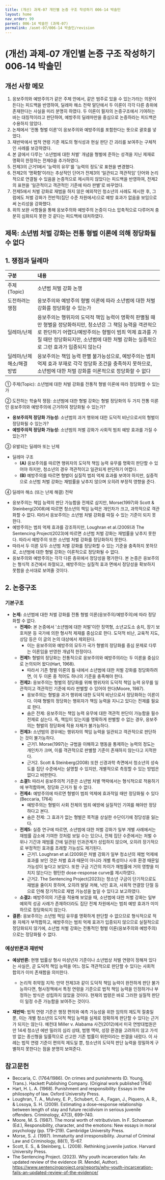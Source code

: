 ```yaml
---
title: (개선) 과제-07 개인별 논증 구조 작성하기 006-14 박솔민
layout: home
nav_order: 99
parent: 006-14 박솔민 (과제-07)
permalink: /asmt-07/006-14 박솔민/revision
---
```


# (개선) 과제-07 개인별 논증 구조 작성하기 006-14 박솔민 

## 개선 사항 메모

1. 응보주의와 예방주의가 같은 주제 안에서, 같은 범주로 있을 수 있는가라는 의문이 든다는 피드백을 반영하여, 딜레마 해소 전략 말단에서 두 이론이 각각 다른 층위에 존재한다는 사실을 미리 분명히 하였다. 두 이론이 필자의 논증구조에서 기여하는 바는 대칭적이라고 판단하여, 예방주의 딜레마만을 중심으로 논증하라는 피드백은 수용하지 않았다.
2. 논제에서 '전통 형벌 이론'이 응보주의와 예방주의를 포함한다는 뜻으로 괄호를 넣었다.
3. 재반박에서 법적 연령 기준 제도의 형식성과 현실 판단 간 괴리를 보여주는 구체적인 사례를 보강하였다.
4. 본 글에서 다루는 '소년범에 대한 처벌' 개념을 형벌에 준하는 성격을 지닌 제재로 명확히 한정하는 전제0을 추가하였다.
5. 전제3의 근거1에서 '능력의 유무'를 '능력의 정도'로 표현을 변경했다.
6. 전제2의 ‘명확함’이라는 추상적인 단어가 전제3의 ‘일관되고 객관적임’ 단어와 논리적으로 연결될 수 있음을 논증적으로 제시하지 않았다는 피드백을 반영하여, 전제2의 표현을 '일관적이고 객관적인 기준에 따라 판별'로 바꾸었다.
7. 전제5에서 처벌 강화로 재범을 하지 않은 예외적인 청소년의 사례도 제시한 후, 그럼에도 처벌 강화가 전반적(집단 수준 차원에서)으로 예방 효과가 없음을 보임으로써 논리성을 강화했다.
8. 위의 보완 사항들을 통해 응보주의와 예방주의 논증이 다소 압축적으로 다루어져 충분히 심화되지 못한 것 같다는 피드백에 대처하였다.

## 제목: 소년범 처벌 강화는 전통 형벌 이론에 의해 정당화될 수 없다 

## 1. 쟁점과 딜레마

| 구분 | 내용 |
|:---|:---|
| 주제(Topic) | 소년범 처벌 강화 논쟁 |
| 도전하려는 쟁점 | 응보주의와 예방주의 형벌 이론에 따라 소년범에 대한 처벌 강화를 정당화할 수 있는가 |
| 딜레마/난제 | 응보주의는 행위자의 도덕적 책임 능력이 명확히 판별될 때만 형벌을 정당화하지만, 청소년은 그 책임 능력을 객관적으로 판단하기 어렵다/예방주의는 형벌이 범죄 억제 효과를 가질 때만 정당화되지만, 소년범에 대한 처벌 강화는 실증적으로 그런 효과가 입증되지 않는다 |
| 딜레마/난제 해소/해결 방법 | 응보주의는 책임 능력 판별 불가능성으로, 예방주의는 범죄 억제 효과 부재로 각각 정당화 조건을 충족하지 못하므로, 소년범에 대한 처벌 강화를 이론적으로 정당화할 수 없다 |

① 주제(Topic): 소년범에 대한 처벌 강화를 전통적 형벌 이론에 따라 정당화할 수 있는가 

② 도전하는 학술적 쟁점: 소년범에 대한 형벌 강화는 형벌 정당화의 두 가지 전통 이론인 응보주의와 예방주의에 근거하여 정당화될 수 있는가? 

- **응보주의적 정당화 가능성:** 소년범의 과거 행위에 대한 도덕적 비난으로서의 형벌이 정당화될 수 있는가?  
- **예방주의적 정당화 가능성:** 소년범의 처벌 강화가 사회적 범죄 예방 효과를 가질 수 있는가?

③ 유발되는 딜레마 또는 난제

- 딜레마 구조
  - **(A)** 응보주의를 따르면 행위자의 도덕적 책임 능력 유무를 명확히 판단할 수 있어야 하지만, 청소년의 경우 객관적이고 일관되게 판단하기 어렵다.
  - **(B)** 예방주의를 따르면 형벌이 실질적 범죄 억제 효과를 보여야 하지만, 실증적으로 소년범 처벌 강화는 재범률을 낮추지 않으며 오히려 부정적 영향을 준다.

④ 딜레마 해소 (또는 난제 해결) 전략

- 응보주의는 책임 능력의 판단 가능함을 전제로 삼지만, Morse(1997)와 Scott & Steinberg(2008)에 따르면 청소년의 책임 능력은 개인차가 크고, 과학적으로 객관화할 수 없다. 따라서 응보주의는 소년범 처벌 강화를 따질 수 있는 기준이 되지 못한다.
- 예방주의는 범죄 억제 효과를 강조하지만, Loughran et al.(2009)과 The Sentencing Project(2023)에 따르면 소년범 처벌 강화는 재범률을 낮추지 못한다. 따라서 예방주의 또한 소년범 처벌 강화를 정당화하지 못한다.
- 따라서 두 이론 모두 소년범 처벌 강화를 정당화할 수 있는 기준을 충족하지 못하므로, 소년범에 대한 형벌 강화는 이론적으로 정당화될 수 없다.
- 응보주의와 예방주의는 각각 다른 층위에서 정당성을 평가한다. 본 논증은 응보주의는 형식적 조건에서 좌절되고, 예방주의는 실질적 효과 면에서 정당성을 확보하지 못함을 순서대로 보여줄 것이다.

## 2. 논증구조

### 기본구조

- **논제:** 소년범에 대한 처벌 강화를 전통 형벌 이론(응보주의/예방주의)에 따라 정당화할 수 없다.
  - **전제0:** 본 논증에서 '소년범에 대한 처벌'이란 징역형, 소년교도소 송치, 장기 보호처분 등 국가에 의한 형사적 제재를 중심으로 한다. 도덕적 비난, 교육적 지도, 상담 등은 이 글의 논의 대상에서 제외된다.
      - 이는 응보주의와 예방주의 모두가 국가 형벌의 정당화를 중심 문제로 다루는 이론임을 반영한 개념적 한정이다. 
  - **전제1:** 형벌의 정당화는 전통적으로 응보주의와 예방주의라는 두 이론을 중심으로 논의되어 왔다(Hart, 1968). 
      - 따라서 기존 형벌 이론의 틀 내에서 소년범에 대한 처벌 강화를 정당화하려면, 이 두 이론 중 적어도 하나의 기준을 충족해야 한다.
  - **전제2:** 응보주의는 형벌의 정당화를 위해 행위자의 도덕적 책임 능력 유무를 일관적이고 객관적인 기준에 따라 판별할 수 있어야 한다(Moore, 1987).
      - 응보주의는 형벌을 과거 행위에 대한 도덕적 비난으로서 정당화하는 이론이다. 이때 형벌의 정당화는 행위자가 책임 능력을 지니고 있다는 전제를 필요로 한다.
      - 숨은 전제: 응보주의는 책임 능력 유무에 대한 객관적 판단이 가능함을 필수 전제로 삼는다. 즉, 책임이 있는지를 명확하게 판별할 수 없는 경우, 응보주의는 형벌의 정당화에 적용 자체가 불가능하다.
  - **전제3:** 소년범의 경우에는 행위자의 책임 능력을 일관되고 객관적으로 판단하는 것이 불가능하다.
      - 근거1. Morse(1997)는 규범을 이해하고 행동을 통제하는 능력의 정도는 개인차가 크며, 이를 객관적으로 판별할 기준이 존재하지 않는다고 지적한다.
      - 근거2. Scott & Steinberg(2008) 또한 신경과학 측면에서 청소년의 성숙도를 집단 수준에서는 설명할 수 있지만, 개별적으로 측정할 수 있는 방법은 없다고 비판한다.
  - **소결1:** 따라서 응보주의적 기준은 소년범 처벌 맥락에서는 형식적으로 적용하기에 부적합하며, 정당화 근거가 될 수 없다.
  - **전제4:** 예방주의에 따르면 형벌이 범죄 억제에 효과적일 때만 정당화될 수 있다(Beccaria, 1764)
      - 예방주의는 형벌이 사회 전체의 범죄 예방에 실질적인 기여를 해야만 정당하다고 본다. 
      - 숨은 전제: 그 효과가 없는 형벌은 목적을 상실한 수단이기에 정당성을 잃는다.
  - **전제5:** 실증 연구에 따르면, 소년범에 대한 처벌 강화가 일부 개별 사례에서는 재범률 감소에 기여한 것처럼 보일 수는 있으나, 전체 집단 수준에서는 처벌 수위나 기간과 재범률 간에 일관된 인과관계가 성립하지 않으며, 오히려 장기적으로 부정적인 효과를 초래할 가능성도 제기된다.
      - 근거1. Loughran et al.(2009)은 처벌 강화가 일부 청소년의 재범 억제에 효과를 보인 것은 처벌 효과 때문이 아니라 개별 특성이나 사후 환경 때문일 가능성이 높다고 보았다. 또한 구금 기간의 차이가 재범률에 거의 영향을 미치지 않는다는 평탄한 dose-response curve를 제시하였다.
      - 근거2. The Sentencing Project(2023)는 청소년 구금이 단기적으로도 재범을 줄이지 못하며, 오히려 발달 저해, 낙인 효과, 사회적 연결망 단절 등으로 인해 장기적으로 재범 가능성을 높일 수 있다고 보고하였다.
  - **소결2:** 예방주의의 기준을 적용해 보았을 때, 소년범에 대한 처벌 강화는 일부 예외적 성공 사례가 존재하더라도 집단 전체 차원에서는 범죄 예방 효과가 미미하므로 정당화되지 않는다.
- **결론:** 응보주의는 소년범 책임 유무를 명확하게 판단할 수 없으므로 형식적으로 적용 자체가 부적합하고, 예방주의는 범죄 억제 효과가 입증되지 않으므로 실질적으로 정당화되지 않기에, 소년범 처벌 강화는 전통적인 형벌 이론(응보주의와 예방주의)으로는 정당화될 수 없다.  

### 예상반론과 재반박

- **예상반론:** 현행 법률상 형사 미성년자 기준이나 소년법상 처벌 연령이 정해져 있다는 사실은, 곧 도덕적 책임 능력을 어느 정도 객관적으로 판단할 수 있다는 사회적 합의가 이미 존재함을 의미한다.
  - 논리적 취약점 지적: 만약 전제3과 같이 도덕적 책임 능력이 완전하게 판단 불가능하다면, 형사정책에서 특정 연령을 기준으로 법적 책임 능력을 인정하거나 부정하는 방식은 성립하지 않았을 것이다. 현재의 법령은 바로 그러한 실질적 판단이 일정 수준 가능함을 보여주는 것이다.

- **재반박:** 법적 연령 기준은 행정 편의와 예측 가능성을 위한 임의의 제도적 절충일 뿐, 이는 개별 청소년의 도덕적 책임 능력을 실제로 정확하게 판단할 수 있다는 근거가 되지는 않는다. 예컨대 Miller v. Alabama 사건(2012)에서 미국 연방대법원은 만 14세 청소년 에반 밀러의 심리 상태, 범행 맥락, 성장 환경을 고려하지 않고 가석방 없는 종신형을 일률적으로 선고한 기존 법률이 위헌이라는 판결을 내렸다. 이 사례는 법적 연령 기준이 편의적 제도일 뿐, 청소년의 도덕적 판단 능력을 정밀하게 구별하지 못한다는 점을 분명히 보여준다.


## 참고문헌
- Beccaria, C. (1764/1986). On crimes and punishments (D. Young, Trans.). Hackett Publishing Company. (Original work published 1764)
- Hart, H. L. A. (1968). Punishment and responsibility: Essays in the philosophy of law. Oxford University Press.
- Loughran, T. A., Mulvey, E. P., Schubert, C. A., Fagan, J., Piquero, A. R., & Losoya, S. H. (2009).
Estimating a dose–response relationship between length of stay and future recidivism in serious juvenile offenders. Criminology, 47(3), 699–740. 
- Moore, M. S. (1987). The moral worth of retributivism. In F. Schoeman (Ed.), Responsibility, character, and the emotions: New essays in moral psychology (pp. 179–219). Cambridge University Press.
-  Morse, S. J. (1997). Immaturity and irresponsibility. Journal of Criminal Law and Criminology, 88(1), 15–67.
- Scott, E. S., & Steinberg, L. (2008). Rethinking juvenile justice. Harvard University Press.
- The Sentencing Project. (2023). Why youth incarceration fails: An updated review of the evidence (R. Mendel, Author). https://www.sentencingproject.org/reports/why-youth-incarceration-fails-an-updated-review-of-the-evidence/
